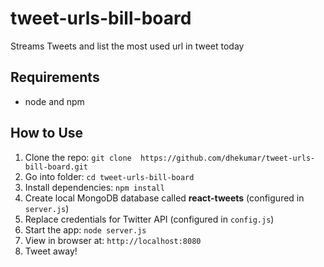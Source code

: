 # tweet-urls-bill-board
Streams Tweets and list the most used url in tweet today

## Requirements

- node and npm

## How to Use

1. Clone the repo: `git clone  https://github.com/dhekumar/tweet-urls-bill-board.git`
2. Go into folder: `cd tweet-urls-bill-board`
3. Install dependencies: `npm install`
4. Create local MongoDB database called **react-tweets** (configured in `server.js`)
5. Replace credentials for Twitter API (configured in `config.js`)
6. Start the app: `node server.js`
7. View in browser at: `http://localhost:8080`
8. Tweet away!